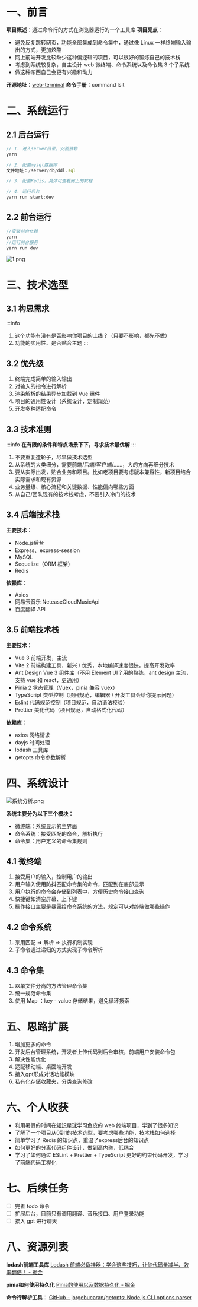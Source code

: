 # 一、前言
**项目概述**：通过命令行的方式在浏览器运行的一个工具库
**项目亮点**：

- 避免反复跳转网页，功能全部集成到命令集中，通过像 Linux 一样终端输入输出的方式，更加炫酷
- 网上前端开发比较缺少这种偏逻辑的项目，可以很好的锻炼自己的技术栈
- 考虑到系统较复杂，自主设计 web 微终端、命令系统以及命令集 3 个子系统
- 做这种东西自己会更有兴趣和动力

**开源地址**：[web-terminal](https://github.com/bosombaby/web-terminal)
**命令手册**：command lsit
# 二、系统运行
## 2.1 后台运行
```javascript
// 1. 进入server目录，安装依赖
yarn

// 2. 配置mysql数据库
文件地址：/server/db/ddl.sql

// 3. 配置Redis，具体可查看网上的教程

// 4. 运行后台
yarn run start:dev
```
## 2.2 前台运行
```javascript
//安装前台依赖
yarn 
//运行前台服务
yarn run dev
```

![1.png](https://cdn.nlark.com/yuque/0/2023/png/27367619/1693468402142-c8b2ab9c-5ff9-49c4-a360-43e293306e87.png#averageHue=%23354c58&clientId=ufb35da8d-b3ce-4&from=ui&id=u6e59b779&originHeight=865&originWidth=1913&originalType=binary&ratio=1.25&rotation=0&showTitle=false&size=1423470&status=done&style=none&taskId=u5797af38-cbbf-44fb-96d7-0b9247372bd&title=)
# 三、技术选型
## 3.1 构思需求
:::info

1. 这个功能有没有是否影响你项目的上线？（只要不影响，都先不做） 
2. 功能的实用性、是否贴合主题
:::
## 3.2 优先级

1. 终端完成简单的输入输出
2. 对输入的指令进行解析
3. 渲染解析的结果异步加载到 Vue 组件
4. 项目的通用性设计（系统设计，定制规范）
5. 开发多种适配命令
## 3.3 技术准则
:::info
**在有限的条件和特点场景下下，寻求技术最优解**
:::

1. 不要重复造轮子，尽早做技术选型
2. 从系统的大类细分，需要前端/后端/客户端/......，大的方向再细分技术
3. 要从实际出发，贴合业务和项目。比如老项目要考虑版本兼容性，新项目结合实际需求和现有资源
4. 业务量级、核心流程和关键数据、性能偏向哪些方面
5. 从自己/团队现有的技术栈考虑，不要引入冷门的技术
## 3.4 后端技术栈
**主要技术：**

- Node.js后台
- Express、express-session
- MySQL
- Sequelize（ORM 框架）
- Redis

**依赖库**：

- Axios
- 网易云音乐 NeteaseCloudMusicApi
-  百度翻译 API
## 3.5 前端技术栈
**主要技术：**

- Vue 3 前端开发，主流
- Vite 2 前端构建工具，新兴 / 优秀，本地编译速度很快，提高开发效率
- Ant Design Vue 3 组件库（不用 Element UI？用的熟练，ant design 主流，支持 vue 和 react，更通用）
- Pinia 2 状态管理（Vuex，pinia 兼容 vuex）
- TypeScript 类型控制（项目规范，编辑器 / 开发工具会给你提示问题）
- Eslint 代码规范控制（项目规范，自动语法校验）
- Prettier 美化代码（项目规范，自动格式化代码）

**依赖库：**

- axios 网络请求
- dayjs 时间处理
- lodash 工具库
- getopts 命令参数解析
# 四、系统设计

![系统分析.png](https://cdn.nlark.com/yuque/0/2023/png/27367619/1693471413309-0c207b8e-3550-4448-a234-257b3e99c714.png#averageHue=%23f7f6f5&clientId=ufb35da8d-b3ce-4&from=ui&id=u123c1444&originHeight=624&originWidth=801&originalType=binary&ratio=1.25&rotation=0&showTitle=false&size=253799&status=done&style=none&taskId=uf9612b24-fd51-4e4e-b881-ff27cee4221&title=)

**系统主要分为以下三个模块：**

- 微终端：系统显示的主界面
- 命令系统：接受匹配的命令，解析执行
- 命令集：用户定义的命令集规则
## 4.1 微终端

1. 接受用户的输入，控制用户的输出
2. 用户输入使用防抖匹配命令集的命令，匹配到在底部显示
3. 用户执行的命令会存储到列表中，方便历史命令接口查询
4. 快捷键如清空屏幕、上下键
5. 操作接口主要是暴露给命令系统的方法，规定可以对终端做哪些操作
## 4.2 命令系统

1. 采用匹配 => 解析 => 执行机制实现
2. 子命令通过递归的方式实现子命令解析
## 4.3 命令集

1. 以单文件分离的方法管理命令集
2. 统一规范命令集
3. 使用 Map ：key  - value 存储结果，避免循环搜索
# 五、思路扩展

1. 增加更多的命令
2. 开发后台管理系统，开发者上传代码到后台审核，前端用户安装命令包
3. 解决性能优化
4. 适配移动端、桌面端开发
5. 接入gpt形成对话功能模块
6. 私有化存储收藏夹，分类查询修改
# 六、个人收获

- 利用暑假的时间在[知识星球](https://wx.zsxq.com/dweb2/index/group/51122858222824)学习鱼皮的 web 终端项目，学到了很多知识
- 了解了一个项目从0到1的技术选型，要考虑哪些功能，技术栈如何选择
- 简单学习了 Redis 的知识点，重温了express后台的知识点
- 如何更好的分离代码组件设计，做到高内聚，低耦合
- 学习了如何通过 ESLint + Prettier + TypeScript 更好的约束代码开发，学习了前端代码工程化
# 七、后续任务

- [ ] 完善 todo 命令
- [ ] 扩展后台，目前只有调用翻译、音乐接口、用户登录功能
- [ ] 接入 gpt 进行聊天
# 八、资源列表
**lodash前端工具库**
[Lodash 前端必备神器：学会这些技巧，让你代码量减半、效率翻倍！ - 掘金](https://juejin.cn/post/7241171237601902647)

**pinia如何使用持久化**
[Pinia的使用以及数据持久化 - 掘金](https://juejin.cn/post/7101657189428756516)

**命令行解析工具**：
[GitHub - jorgebucaran/getopts: Node.js CLI options parser](https://github.com/jorgebucaran/getopts)















